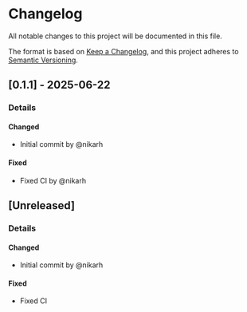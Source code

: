 # Changelog
All notable changes to this project will be documented in this file.

The format is based on [Keep a Changelog](https://keepachangelog.com/en/1.0.0/),
and this project adheres to [Semantic Versioning](https://semver.org/spec/v2.0.0.html).

## [0.1.1] - 2025-06-22
### Details
#### Changed
- Initial commit by @nikarh

#### Fixed
- Fixed CI by @nikarh


## [Unreleased]
### Details
#### Changed
- Initial commit by @nikarh

#### Fixed
- Fixed CI


